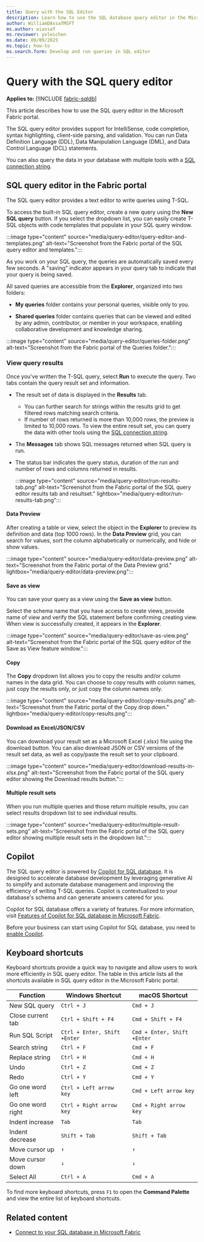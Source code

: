 ```yaml
---
title: Query with the SQL Editor
description: Learn how to use the SQL database query editor in the Microsoft Fabric portal
author: WilliamDAssafMSFT
ms.author: wiassaf
ms.reviewer: yoleichen
ms.date: 09/09/2025
ms.topic: how-to
ms.search.form: Develop and run queries in SQL editor
---
```


# Query with the SQL query editor

**Applies to:** [!INCLUDE [fabric-sqldb](../includes/applies-to-version/fabric-sqldb.md)]

This article describes how to use the SQL query editor in the Microsoft Fabric portal.

The SQL query editor provides support for IntelliSense, code completion, syntax highlighting, client-side parsing, and validation. You can run Data Definition Language (DDL), Data Manipulation Language (DML), and Data Control Language (DCL) statements.

You can also query the data in your database with multiple tools with a [SQL connection string](connect.md).

## SQL query editor in the Fabric portal

The SQL query editor provides a text editor to write queries using T-SQL.

To access the built-in SQL query editor, create a new query using the **New SQL query** button. If you select the dropdown list, you can easily create T-SQL objects with code templates that populate in your SQL query window.

:::image type="content" source="media/query-editor/query-editor-and-templates.png" alt-text="Screenshot from the Fabric portal of the SQL query editor and templates.":::

As you work on your SQL query, the queries are automatically saved every few seconds. A "saving" indicator appears in your query tab to indicate that your query is being saved.

All saved queries are accessible from the **Explorer**, organized into two folders:

- **My queries** folder contains your personal queries, visible only to you.

- **Shared queries** folder contains queries that can be viewed and edited by any admin, contributor, or member in your workspace, enabling collaborative development and knowledge sharing.

:::image type="content" source="media/query-editor/queries-folder.png" alt-text="Screenshot from the Fabric portal of the Queries folder.":::

### View query results

Once you've written the T-SQL query, select **Run** to execute the query. Two tabs contain the query result set and information.

- The result set of data is displayed in the **Results** tab.
   - You can further search for strings within the results grid to get filtered rows matching search criteria.
   - If number of rows returned is more than 10,000 rows, the preview is limited to 10,000 rows. To view the entire result set, you can query the data with other tools using the [SQL connection string](connect.md).
- The **Messages** tab shows SQL messages returned when SQL query is run.
- The status bar indicates the query status, duration of the run and number of rows and columns returned in results.

   :::image type="content" source="media/query-editor/run-results-tab.png" alt-text="Screenshot from the Fabric portal of the SQL query editor results tab and resultset." lightbox="media/query-editor/run-results-tab.png":::

#### Data Preview

After creating a table or view, select the object in the **Explorer** to preview its definition and data (top 1000 rows). In the **Data Preview** grid, you can search for values, sort the column alphabetically or numerically, and hide or show values.

:::image type="content" source="media/query-editor/data-preview.png" alt-text="Screenshot from the Fabric portal of the Data Preview grid." lightbox="media/query-editor/data-preview.png":::

#### Save as view

You can save your query as a view using the **Save as view** button.

Select the schema name that you have access to create views, provide name of view and verify the SQL statement before confirming creating view. When view is successfully created, it appears in the **Explorer**.

:::image type="content" source="media/query-editor/save-as-view.png" alt-text="Screenshot from the Fabric portal of the SQL query editor of the Save as View feature window.":::

#### Copy

The **Copy** dropdown list allows you to copy the results and/or column names in the data grid. You can choose to copy results with column names, just copy the results only, or just copy the column names only.

:::image type="content" source="media/query-editor/copy-results.png" alt-text="Screenshot from the Fabric portal of the Copy drop down." lightbox="media/query-editor/copy-results.png":::

#### Download as Excel/JSON/CSV

You can download your result set as a Microsoft Excel (.xlsx) file using the download button. You can also download JSON or CSV versions of the result set data, as well as copy/paste the result set to your clipboard.

:::image type="content" source="media/query-editor/download-results-in-xlsx.png" alt-text="Screenshot from the Fabric portal of the SQL query editor showing the Download results button.":::

#### Multiple result sets

When you run multiple queries and those return multiple results, you can select results dropdown list to see individual results.

   :::image type="content" source="media/query-editor/multiple-result-sets.png" alt-text="Screenshot from the Fabric portal of the SQL query editor showing multiple result sets in the dropdown list.":::

## Copilot

The SQL query editor is powered by [Copilot for SQL database](copilot.md). It is designed to accelerate database development by leveraging generative AI to simplify and automate database management and improving the efficiency of writing T-SQL queries. Copilot is contextualized to your database's schema and can generate answers catered for you.

Copilot for SQL database offers a variety of features. For more information, visit [Features of Copilot for SQL database in Microsoft Fabric](copilot.md#features-of-copilot-for-sql-database-in-fabric).

Before your business can start using Copilot for SQL database, you need to [enable Copilot](../../fundamentals/copilot-enable-fabric.md).

## Keyboard shortcuts

Keyboard shortcuts provide a quick way to navigate and allow users to work more efficiently in SQL query editor. The table in this article lists all the shortcuts available in SQL query editor in the Microsoft Fabric portal:

| **Function** | **Windows** **Shortcut** |**macOS Shortcut**|
|---|---| -------- |
| New SQL query | `Ctrl + J` | `Cmd + J`|
| Close current tab | `Ctrl + Shift + F4` | `Cmd + Shift + F4` |
| Run SQL Script| `Ctrl + Enter, Shift +Enter`|`Cmd + Enter, Shift +Enter`|
| Search string | `Ctrl + F` |`Cmd + F`|
| Replace string | `Ctrl + H` | `Cmd + H`|
| Undo | `Ctrl + Z` |`Cmd + Z`|
| Redo | `Ctrl + Y` |`Cmd + Y`|
| Go one word left | `Ctrl + Left arrow key` | `Cmd + Left arrow key` |
| Go one word right | `Ctrl + Right arrow key` | `Cmd + Right arrow key` |
| Indent increase | `Tab` | `Tab` |
| Indent decrease | `Shift + Tab` | `Shift + Tab` |
| Move cursor up | `↑` | `↑` |
| Move cursor down | `↓` | `↓` |
| Select All | `Ctrl + A` | `Cmd + A` |

To find more keyboard shortcuts, press `F1` to open the **Command Palette** and view the entire list of keyboard shortcuts.

## Related content

- [Connect to your SQL database in Microsoft Fabric](connect.md)
